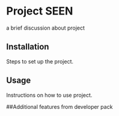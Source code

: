 # Project SEEN
a brief discussion about project

## Installation
Steps to set up the project.

## Usage
Instructions on how to use project.

##Additional features
from developer pack

